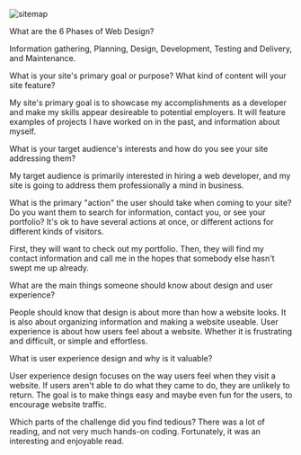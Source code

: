![sitemap](/imgs/site-map.jpeg)

What are the 6 Phases of Web Design?

  Information gathering, Planning, Design, Development, Testing and Delivery, and Maintenance.


What is your site's primary goal or purpose? What kind of content will your site feature?

  My site's primary goal is to showcase my accomplishments as a developer and make my skills appear desireable to potential employers. It will feature examples of projects I have worked on in the past, and information about myself.


What is your target audience's interests and how do you see your site addressing them?

  My target audience is primarily interested in hiring a web developer, and my site is going to address them professionally a mind in business.


What is the primary "action" the user should take when coming to your site? Do you want them to search for information, contact you, or see your portfolio? It's ok to have several actions at once, or different actions for different kinds of visitors.

  First, they will want to check out my portfolio. Then, they will find my contact information and call me in the hopes that somebody else hasn't swept me up already.


What are the main things someone should know about design and user experience?

  People should know that design is about more than how a website looks. It is also about organizing information and making a website useable.
  User experience is about how users feel about a website. Whether it is frustrating and difficult, or simple and effortless.


What is user experience design and why is it valuable?

  User experience design focuses on the way users feel when they visit a website. If users aren't able to do what they came to do, they are unlikely to return. The goal is to make things easy and maybe even fun for the users, to encourage website traffic.


Which parts of the challenge did you find tedious?
  There was a lot of reading, and not very much hands-on coding. Fortunately, it was an interesting and enjoyable read.